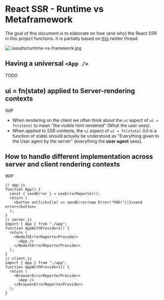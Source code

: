 # React SSR - Runtime vs Metaframework

The goal of this document is to elaborate on how (and why) the React SSR in this project functions. It is partially based on [this](https://twitter.com/pseudo_su/status/1294609747438497792?s=20) twitter thread.

![./assets/runtime-vs-framework.jpg](./assets/runtime-vs-framework.jpg)

## Having a universal `<App />`

TODO

## ui = fn(state) applied to Server-rendering contexts

WIP

* When rendering on the client we often think about the `ui` aspect of `ui = fn(state)` to mean "the visible html rendered" (What the user sees).
* When applied to SSR contexts, the `ui` aspect of `ui = fn(state)` (UI is a function of state) should actually be understood as "Everything given to the User agent by the server" (everything the **user agent** sees).

## How to handle different implementation across server and client rendering contexts

WIP

```tsx
// app.js
function App() {
  const { sendError } = useErrorReporter();
  return (
    <button onClick={(e) => sendError(new Error("FOO!"))}>send error</button>
  );
}
// server.js
import { App } from "./app";
function AppWithProviders() {
  return (
    <NodeJSErrorReporterProvider>
      <App />
    </NodeJSErrorReporterProvider>
  );
}
// client.js
import { App } from "./app";
function AppWithProviders() {
  return (
    <BrowserErrorReporterProvider>
      <App />
    </BrowserErrorReporterProvider>
  );
}
```

